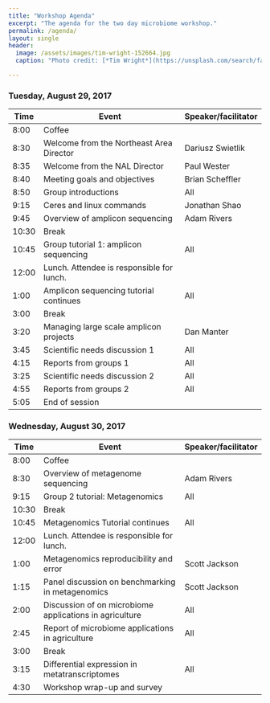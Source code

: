 ```yaml
---
title: "Workshop Agenda"
excerpt: "The agenda for the two day microbiome workshop."
permalink: /agenda/
layout: single
header:
  image: /assets/images/tim-wright-152664.jpg
  caption: "Photo credit: [*Tim Wright*](https://unsplash.com/search/farm?photo=syQM-YpaEW4)"

---
```


### Tuesday, August 29, 2017

Time | Event | Speaker/facilitator
---- | ----- | -------------------
8:00 | Coffee
8:30 | Welcome from the Northeast Area Director | Dariusz Swietlik
8:35 | Welcome from the NAL Director | Paul Wester
8:40 | Meeting goals and objectives | Brian Scheffler
8:50 | Group introductions | All
9:15 | Ceres and linux commands | Jonathan Shao
9:45 | Overview of amplicon sequencing | Adam Rivers
10:30 | Break
10:45 | Group tutorial 1: amplicon sequencing | All
12:00 | Lunch. Attendee is responsible for lunch.
1:00 | Amplicon sequencing tutorial continues | All
3:00 | Break
3:20 | Managing large scale amplicon projects | Dan Manter
3:45 | Scientific needs discussion 1 | All
4:15 | Reports from groups 1 | All
3:25 | Scientific needs discussion 2 | All
4:55 | Reports from groups 2 | All
5:05 | End of session |

### Wednesday, August 30, 2017

Time | Event | Speaker/facilitator
---- | ----- | -------------------
8:00 | Coffee
8:30 | Overview of metagenome sequencing | Adam Rivers
9:15 | Group 2 tutorial: Metagenomics | All
10:30 | Break
10:45 | Metagenomics Tutorial continues | All
12:00 | Lunch. Attendee is responsible for lunch.
1:00 | Metagenomics reproducibility and error  | Scott Jackson
1:15 | Panel discussion on benchmarking in metagenomics  | Scott Jackson
2:00 | Discussion of on microbiome applications in agriculture  | All
2:45 | Report of microbiome applications in agriculture  | All
3:00 | Break
3:15 | Differential expression in metatranscriptomes | All
4:30 | Workshop wrap-up and survey
